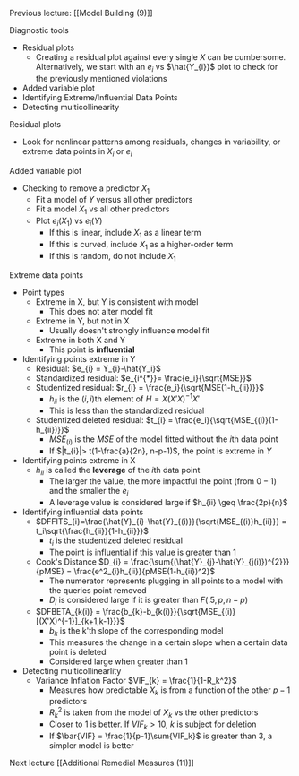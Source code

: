 Previous lecture: [[Model Building (9)]]


Diagnostic tools
- Residual plots
	- Creating a residual plot against every single $X$ can be cumbersome. Alternatively, we start with an $e_i$ vs $\hat{Y_{i}}$ plot to check for the previously mentioned violations
- Added variable plot
- Identifying Extreme/Influential Data Points
- Detecting multicollinearity

Residual plots
- Look for nonlinear patterns among residuals, changes in variability, or extreme data points in $X_i$ or $e_{i}$

Added variable plot
- Checking to remove a predictor $X_1$
	- Fit a model of $Y$ versus all other predictors
	- Fit a model $X_1$ vs all other predictors
	- Plot $e_{i}(X_{1})$ vs $e_{i}(Y)$
		- If this is linear, include $X_{1}$ as a linear term
		- If this is curved, include $X_1$ as a higher-order term
		- If this is random, do not include $X_{1}$

Extreme data points
- Point types
	- Extreme in X, but Y is consistent with model
		- This does not alter model fit
	- Extreme in Y, but not in X
		- Usually doesn't strongly influence model fit
	- Extreme in both X and Y
		- This point is **influential**
- Identifying points extreme in Y
	- Residual: $e_{i} = Y_{i}-\hat{Y_i}$
	- Standardized residual: $e_{i^{*}}= \frac{e_i}{\sqrt{MSE}}$
	- Studentized residual: $r_{i} = \frac{e_i}{\sqrt{MSE(1-h_{ii})}}$
		- $h_{ii}$ is the $(i, i)$th element of $H = X(X'X)^{-1}X'$
		- This is less than the standardized residual
	- Studentized deleted residual: $t_{i} = \frac{e_i}{\sqrt{MSE_{(i)}(1-h_{ii})}}$
		- $MSE_{(i)}$ is the $MSE$ of the model fitted without the $i$th data point
		- If $|t_{i}|> t(1-\frac{a}{2n}, n-p-1)$, the point is extreme in $Y$
- Identifying points extreme in X
	- $h_{ii}$ is called the **leverage** of the $i$th data point
		- The larger the value, the more impactful the point (from $0-1$) and the smaller the $e_i$
		- A leverage value is considered large if $h_{ii} \geq \frac{2p}{n}$
- Identifying influential data points
	- $DFFITS_{i}=\frac{\hat{Y}_{i}-\hat{Y}_{(i)}}{\sqrt{MSE_{(i)}h_{ii}}} = t_i\sqrt{\frac{h_{ii}}{1-h_{ii}}}$
		- $t_i$ is the studentized deleted residual
		- The point is influential if this value is greater than 1
	- Cook's Distance $D_{i} = \frac{\sum{(\hat{Y}_{j}-\hat{Y}_{j(i)})^{2}}}{pMSE} = \frac{e^2_{i}h_{ii}}{pMSE(1-h_{ii})^2}$
		- The numerator represents plugging in all points to a model with the queries point removed
		- $D_{i}$ is considered large if it is greater than $F(.5, p, n-p)$
	- $DFBETA_{k(i)} = \frac{b_{k}-b_{k(i)}}{\sqrt{MSE_{(i)}[(X'X)^{-1}]_{k+1,k-1}}}$
		- $b_{k}$ is the k'th slope of the corresponding model
		- This measures the change in a certain slope when a certain data point is deleted
		- Considered large when greater than 1
- Detecting multicollinearlity
	- Variance Inflation Factor $VIF_{k} = \frac{1}{1-R_k^2}$
		- Measures how predictable $X_{k}$ is from a function of the other $p-1$ predictors
		- $R^2_k$ is taken from the model of $X_{k}$ vs the other predictors
		- Closer to 1 is better. If $VIF_{k}> 10$, $k$ is subject for deletion
		- If $\bar{VIF} = \frac{1}{p-1}\sum{VIF_k}$ is greater than 3, a simpler model is better


Next lecture [[Additional Remedial Measures (11)]]
